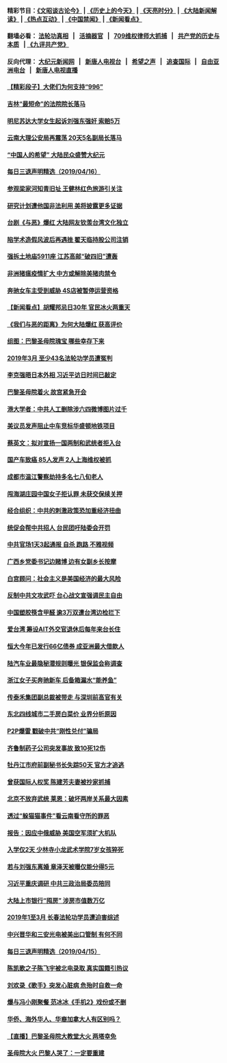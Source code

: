 #### 精彩节目：[《文昭谈古论今》](http://134.209.198.168/wenzhao) | [《历史上的今天》](http://134.209.198.168/today-in-history) | [《天亮时分》](http://134.209.198.168/tianliang) | [《大陆新闻解读》](http://134.209.198.168/ntdtv-comedy) | [《热点互动》](http://134.209.198.168/ntdtv-rdhd)  | [《中国禁闻》](http://134.209.198.168/ntdtv-news) | [《新闻看点》](http://134.209.198.168/news-insight) 

  #### 翻墙必看： [法轮功真相](http://134.209.198.168:10000/videos/truth.html) &nbsp;&nbsp;|&nbsp;&nbsp; [活摘器官](http://134.209.198.168:10000/videos/res/Organs/) &nbsp;&nbsp;|&nbsp;&nbsp; [709维权律师大抓捕](http://134.209.198.168:10000/videos/709/) &nbsp;&nbsp;|&nbsp;&nbsp; [共产党的历史与本质](http://134.209.198.168:10000/videos/ccp.html) &nbsp;&nbsp;| [《九评共产党》](http://134.209.198.168:10000/videos/jiuping/) 

#### 反向代理： [大纪元新闻网](http://134.209.198.168:10080/) &nbsp;&nbsp;|&nbsp;&nbsp; [新唐人电视台](http://134.209.198.168:8000/) &nbsp;&nbsp;|&nbsp;&nbsp; [希望之声](http://134.209.198.168:8200/) &nbsp;&nbsp;|&nbsp;&nbsp; [追查国际](http://134.209.198.168:10010/) &nbsp;&nbsp;|&nbsp;&nbsp; [自由亚洲电台](http://134.209.198.168:9800/) &nbsp;&nbsp;|&nbsp;&nbsp; [新唐人电视直播](http://134.209.198.168/) 

#### [【精彩段子】大佬们为何支持“996”](../pages/nsc413/n11192231.md?t=04170638) 

#### [吉林“最短命”的法院院长落马](../pages/nsc413/n11192206.md?t=04170638) 

#### [明尼苏达大学女生起诉刘强东强奸 索赔5万](../pages/nsc413/n11188146.md?t=04170638) 

#### [云南大理公安局再震荡 20天5名副局长落马](../pages/nsc413/n11191961.md?t=04170638) 

#### [“中国人的希望” 大陆民众盛赞大纪元](../pages/nsc413/n11191364.md?t=04170638) 


#### [每日三退声明精选（2019/04/16）](../pages/nsc413/n11191865.md?t=04170638) 

#### [参观梁家河知青旧址 王健林红色旅游引关注](../pages/nsc413/n11191491.md?t=04170638) 

#### [研究计划遭他国非法利用 美将披露更多证据](../pages/nsc413/n11191649.md?t=04170638) 

#### [台剧《与恶》爆红 大陆网友钦羡台湾文化独立](../pages/nsc413/n11191416.md?t=04170638) 

#### [陷学术造假风波后再遇挫 翟天临持股公司注销](../pages/nsc413/n11191288.md?t=04170638) 

#### [强拆土地庙5911座 江苏高邮“破四旧”遭轰](../pages/nsc413/n11191454.md?t=04170638) 

#### [非洲猪瘟疫情扩大 中方或解除美猪肉禁令](../pages/nsc413/n11191509.md?t=04170638) 

#### [奔驰女车主受到威胁 4S店被暂停运营资格](../pages/nsc413/n11191439.md?t=04170638) 

#### [【新闻看点】胡耀邦忌日30年 官民冰火两重天](../pages/nsc413/n11190908.md?t=04170638) 

#### [《我们与恶的距离》为何大陆爆红 获高评价](../pages/nsc413/n11191169.md?t=04170638) 

#### [组图：巴黎圣母院瑰宝 哪些幸存下来](../pages/nsc413/n11191229.md?t=04170638) 

#### [2019年3月 至少43名法轮功学员遭冤判](../pages/nsc413/n11190477.md?t=04170638) 

#### [李克强晤日本外相 习近平访日时间已敲定](../pages/nsc413/n11190977.md?t=04170638) 

#### [巴黎圣母院着火 故宫紧急开会](../pages/nsc413/n11191374.md?t=04170638) 

#### [港大学者：中共人工删除涉六四微博图片过千](../pages/nsc413/n11191352.md?t=04170638) 

#### [美议员发声阻止中车竞标华盛顿地铁项目](../pages/nsc413/n11191343.md?t=04170638) 

#### [蔡英文：拟对宣扬一国两制和武统者拒入台](../pages/nsc413/n11191248.md?t=04170638) 

#### [国产车致癌 85人发声 2人上海维权被抓](../pages/nsc413/n11190850.md?t=04170638) 

#### [成都市温江警察劫持多名七八旬老人](../pages/nsc413/n11190900.md?t=04170638) 

#### [闯海湖庄园中国女子拒认罪 未获交保续关押](../pages/nsc413/n11191047.md?t=04170638) 

#### [经合组织：中共的刺激政策恐加重经济扭曲](../pages/nsc413/n11190969.md?t=04170638) 

#### [统促会帮中共招人 台民团吁陆委会开罚](../pages/nsc413/n11190756.md?t=04170638) 

#### [中共官场1天3起通报 自杀 跑路 不雅视频](../pages/nsc413/n11190961.md?t=04170638) 

#### [广西乡党委书记边赌博 边有女副乡长按摩](../pages/nsc413/n11190919.md?t=04170638) 

#### [白宫顾问：社会主义是美国经济的最大风险](../pages/nsc413/n11190945.md?t=04170638) 

#### [反制中共文攻武吓 台心战文宣强调民主自由](../pages/nsc413/n11190715.md?t=04170638) 


#### [中国塑胶筷含甲醛 逾3万双遭台湾边检拦下](../pages/nsc413/n11190581.md?t=04170638) 

#### [爱台湾 筹设AIT外交官退休后每年来台长住](../pages/nsc413/n11190575.md?t=04170638) 

#### [恒大今年已发行66亿债券 成亚洲最大借款人](../pages/nsc413/n11190403.md?t=04170638) 

#### [陆汽车业最隐秘潜规则曝光 银保监会称调查](../pages/nsc413/n11190567.md?t=04170638) 

#### [浙江女子买奔驰新车 后备箱漏水“能养鱼”](../pages/nsc413/n11190473.md?t=04170638) 

#### [传泰禾集团副总裁被带走 与深圳前高官有关](../pages/nsc413/n11190247.md?t=04170638) 

#### [东北四线城市二手房白菜价 业界分析原因](../pages/nsc413/n11190269.md?t=04170638) 

#### [P2P爆雷 戳破中共“刚性兑付”骗局](../pages/nsc413/n11188254.md?t=04170638) 

#### [齐鲁制药子公司突发事故 致10死12伤](../pages/nsc413/n11190121.md?t=04170638) 

#### [牡丹江市府前副秘书长失踪50天 官方才追逃](../pages/nsc413/n11190109.md?t=04170638) 

#### [曾获国际人权奖 陈建芳夫妻被抄家抓捕](../pages/nsc413/n11189991.md?t=04170638) 

#### [北京不放弃武统 莱恩：破坏两岸关系最大因素](../pages/nsc413/n11190102.md?t=04170638) 

#### [透过“躲猫猫事件”看云南看守所的罪恶](../pages/nsc413/n11186297.md?t=04170638) 

#### [报告：因应中俄威胁 美国空军须扩大机队](../pages/nsc413/n11190051.md?t=04170638) 

#### [入学仅2天 少林寺小龙武术学院7岁女孩猝死](../pages/nsc413/n11189746.md?t=04170638) 

#### [若与刘强东离婚 章泽天被曝仅能分得5元](../pages/nsc413/n11189938.md?t=04170638) 

#### [习近平重庆调研 中共三政治局委员陪同](../pages/nsc413/n11189890.md?t=04170638) 

#### [大陆上市银行“囤房” 涉房市值数万亿](../pages/nsc413/n11189810.md?t=04170638) 

#### [2019年1至3月 长春法轮功学员遭迫害综述](../pages/nsc413/n11188448.md?t=04170638) 

#### [中兴晋华和三安光电被美出口管制 有何不同](../pages/nsc413/n11188924.md?t=04170638) 

#### [每日三退声明精选（2019/04/15）](../pages/nsc413/n11189728.md?t=04170638) 

#### [陈凯歌之子陈飞宇被北电录取 真实国籍引热议](../pages/nsc413/n11188518.md?t=04170638) 

#### [刘欢录《歌手》突发心脏病 危殆时自救一命](../pages/nsc413/n11189083.md?t=04170638) 

#### [爆与冯小刚聚餐 范冰冰《手机2》戏份或不删](../pages/nsc413/n11188834.md?t=04170638) 

#### [华侨、海外华人、华裔加拿大人有区别吗？](../pages/nsc413/n11188875.md?t=04170638) 

#### [【直播】巴黎圣母院大教堂大火 两塔幸免](../pages/nsc413/n11188682.md?t=04170638) 

#### [圣母院大火 巴黎人哭了：一定要重建](../pages/nsc413/n11189179.md?t=04170638) 

